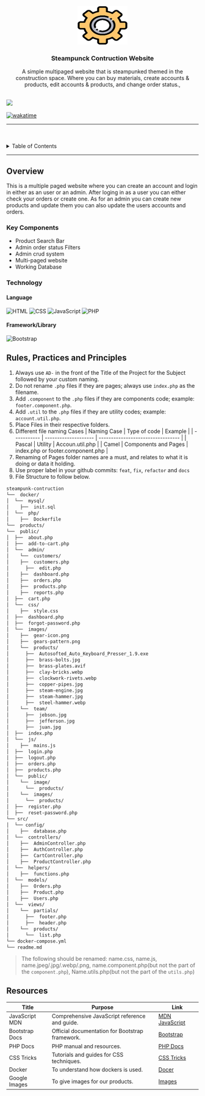 <div align="center">
  <!-- TODO: If you want to add logo or banner you can add it here -->
    <img src="public/images/gear-icon.png" width="130" height="100">
  </a>
<!-- TODO: Change Title to the name of the title of your Project -->
  <h3 align="center">Steampunck Contruction Website</h3>
</div>
<!-- TODO: Make a short description -->
<div align="center">
  A simple multipaged website that is steampunked themed in the construction space. Where you can buy materials, create accounts & products, edit accounts & products, and change order status.,
</div>

<br />

<!-- TODO: Change the zyx-0314 into your github username  -->
<!-- TODO: Change the WD-Template-Project into the same name of your folder -->

![](https://visit-counter.vercel.app/counter.png?page=JuanCarlosCruz1920/steampunk-contruction)

[![wakatime](https://wakatime.com/badge/user/018dd99a-4985-4f98-8216-6ca6fe2ce0f8/project/63501637-9a31-42f0-960d-4d0ab47977f8.svg)](https://wakatime.com/badge/user/018dd99a-4985-4f98-8216-6ca6fe2ce0f8/project/63501637-9a31-42f0-960d-4d0ab47977f8)

---

<br />
<br />

<!-- TODO: If you want to add more layers for your readme -->
<details>
  <summary>Table of Contents</summary>
  <ol>
    <li>
      <a href="#overview">Overview</a>
      <ol>
        <li>
          <a href="#key-components">Key Components</a>
        </li>
        <li>
          <a href="#technology">Technology</a>
        </li>
      </ol>
    </li>
    <li>
      <a href="#rule,-practices-and-principles">Rules, Practices and Principles</a>
    </li>
    <li>
      <a href="#resources">Resources</a>
    </li>
  </ol>
</details>

---

## Overview

<!-- TODO: To be changed -->
<!-- The following are just sample -->

This is a multiple paged website where you can create an account and login in either as an user or an admin. After loging in as a user you can either check your orders or create one. As for an admin you can create new products and update them you can also update the users accounts and orders.

### Key Components

<!-- TODO: List of Key Components -->
<!-- The following are just sample -->

- Product Search Bar
- Admin order status Filters
- Admin crud system
- Multi-paged website
- Working Database

### Technology

<!-- TODO: List of Technology Used -->

#### Language

![HTML](https://img.shields.io/badge/HTML-E34F26?style=for-the-badge&logo=html5&logoColor=white)
![CSS](https://img.shields.io/badge/CSS-1572B6?style=for-the-badge&logo=css3&logoColor=white)
![JavaScript](https://img.shields.io/badge/JavaScript-F7DF1E?style=for-the-badge&logo=javascript&logoColor=white)
![PHP](https://img.shields.io/badge/PHP-777BB4?style=for-the-badge&logo=php&logoColor=white)

#### Framework/Library

![Bootstrap](https://img.shields.io/badge/Bootstrap-7952B3?style=for-the-badge&logo=bootstrap&logoColor=white)

## Rules, Practices and Principles

<!-- Do not Change this -->

1. Always use `AD-` in the front of the Title of the Project for the Subject followed by your custom naming.
2. Do not rename `.php` files if they are pages; always use `index.php` as the filename.
3. Add `.component` to the `.php` files if they are components code; example: `footer.component.php`.
4. Add `.util` to the `.php` files if they are utility codes; example: `account.util.php`.
5. Place Files in their respective folders.
6. Different file naming Cases
   | Naming Case | Type of code | Example |
   | ----------- | -------------------- | --------------------------------- |
   | Pascal | Utility | Accoun.util.php |
   | Camel | Components and Pages | index.php or footer.component.php |
7. Renaming of Pages folder names are a must, and relates to what it is doing or data it holding.
8. Use proper label in your github commits: `feat`, `fix`, `refactor` and `docs`
9. File Structure to follow below.

```
steampunk-contruction
└──  docker/
│  └──  mysql/
│    ├──  init.sql
│  └──  php/
│    ├──  Dockerfile
└──  products/
└──  public/
│  ├──  about.php
│  ├──  add-to-cart.php
│  └──  admin/
│    └──  customers/
│    ├──  customers.php
│      ├──  edit.php
│    ├──  dashboard.php
│    ├──  orders.php
│    ├──  products.php
│    ├──  reports.php
│  ├──  cart.php
│  └──  css/
│    ├──  style.css
│  ├──  dashboard.php
│  ├──  forgot-password.php
│  └──  images/
│    ├──  gear-icon.png
│    ├──  gears-pattern.png
│    └──  products/
│      ├──  Autosofted_Auto_Keyboard_Presser_1.9.exe
│      ├──  brass-bolts.jpg
│      ├──  brass-plates.avif
│      ├──  clay-bricks.webp
│      ├──  clockwork-rivets.webp
│      ├──  copper-pipes.jpg
│      ├──  steam-engine.jpg
│      ├──  steam-hammer.jpg
│      ├──  steel-hammer.webp
│    └──  team/
│      ├──  jebson.jpg
│      ├──  jefferson.jpg
│      ├──  juan.jpg
│  ├──  index.php
│  └──  js/
│    ├──  mains.js
│  ├──  login.php
│  ├──  logout.php
│  ├──  orders.php
│  ├──  products.php
│  └──  public/
│    └──  image/
│      └──  products/
│    └──  images/
│      └──  products/
│  ├──  register.php
│  ├──  reset-password.php
└── src/
│  └── config/
│    ├──  database.php
│  └──  controllers/
│    ├──  AdminController.php
│    ├──  AuthController.php
│    ├──  CartController.php
│    ├──  ProductController.php
│  └──  helpers/
│    ├──  functions.php
│  └──  models/
│    ├──  Orders.php
│    ├──  Product.php
│    ├──  Users.php
│  └──  views/
│    └──  partials/
│      ├──  footer.php
│      ├──  header.php
│    └──  products/
│      └──  list.php
└── docker-compose.yml
└── readme.md
```

> The following should be renamed: name.css, name.js, name.jpeg/.jpg/.webp/.png, name.component.php(but not the part of the `component.php`), Name.utils.php(but not the part of the `utils.php`)

## Resources

<!-- TODO: Add References -->

| Title          | Purpose                                         | Link                                                                      |
| -------------- | ----------------------------------------------- | ------------------------------------------------------------------------- |
| JavaScript MDN | Comprehensive JavaScript reference and guide.   | [MDN JavaScript](https://developer.mozilla.org/en-US/docs/Web/JavaScript) |
| Bootstrap Docs | Official documentation for Bootstrap framework. | [Bootstrap](https://getbootstrap.com/)                                    |
| PHP Docs       | PHP manual and resources.                       | [PHP Docs](https://www.php.net/docs.php)                                  |
| CSS Tricks     | Tutorials and guides for CSS techniques.        | [CSS Tricks](https://css-tricks.com/)                                     |
| Docker         | To understand how dockers is used.              | [Docer](https://docker-curriculum.com/)                                   |
| Google Images  | To give images for our products.                | [Images](https://images.google.com)                                       |

